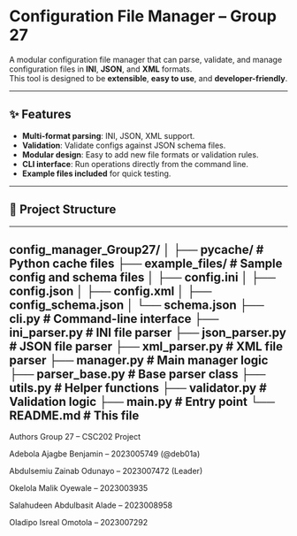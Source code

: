# Configuration File Manager – Group 27

A modular configuration file manager that can parse, validate, and manage configuration files in **INI**, **JSON**, and **XML** formats.  
This tool is designed to be **extensible**, **easy to use**, and **developer-friendly**.

---

## ✨ Features
- **Multi-format parsing**: INI, JSON, XML support.
- **Validation**: Validate configs against JSON schema files.
- **Modular design**: Easy to add new file formats or validation rules.
- **CLI interface**: Run operations directly from the command line.
- **Example files included** for quick testing.

---

## 📂 Project Structure
---
config_manager_Group27/
│
├── pycache/ # Python cache files
├── example_files/ # Sample config and schema files
│ ├── config.ini
│ ├── config.json
│ ├── config.xml
│ ├── config_schema.json
│ └── schema.json
├── cli.py # Command-line interface
├── ini_parser.py # INI file parser
├── json_parser.py # JSON file parser
├── xml_parser.py # XML file parser
├── manager.py # Main manager logic
├── parser_base.py # Base parser class
├── utils.py # Helper functions
├── validator.py # Validation logic
├── main.py # Entry point
└── README.md # This file
---

Authors
Group 27 – CSC202 Project

Adebola Ajagbe Benjamin – 2023005749 (@deb01a)

Abdulsemiu Zainab Odunayo – 2023007472 (Leader)

Okelola Malik Oyewale – 2023003935

Salahudeen Abdulbasit Alade – 2023008958

Oladipo Isreal Omotola – 2023007292
